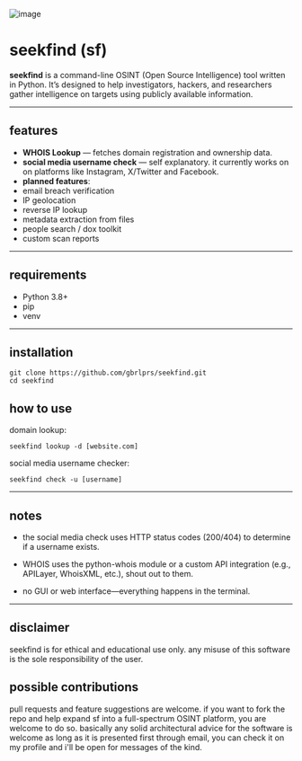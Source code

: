 ![image](https://github.com/user-attachments/assets/3bc2e421-7c0e-4347-97c0-0c7aa164e15f)

# seekfind (sf) 

**seekfind** is a command-line OSINT (Open Source Intelligence) tool written in Python. It’s designed to help investigators, hackers, and researchers gather intelligence on targets using publicly available information.

---

## features

-  **WHOIS Lookup** — fetches domain registration and ownership data.
-  **social media username check** — self explanatory. it currently works on on platforms like Instagram, X/Twitter and Facebook.
-  **planned features**:
  - email breach verification
  - IP geolocation
  - reverse IP lookup
  - metadata extraction from files
  - people search / dox toolkit
  - custom scan reports

---

## requirements

- Python 3.8+
- pip
- venv

---

## installation

```
git clone https://github.com/gbrlprs/seekfind.git
cd seekfind
````

## how to use

domain lookup: 
````
seekfind lookup -d [website.com]
````
social media username checker: 
````
seekfind check -u [username]
````

---

## notes
- the social media check uses HTTP status codes (200/404) to determine if a username exists.

- WHOIS uses the python-whois module or a custom API integration (e.g., APILayer, WhoisXML, etc.), shout out to them.

- no GUI or web interface—everything happens in the terminal.

---

##  disclaimer
seekfind is for ethical and educational use only. any misuse of this software is the sole responsibility of the user.


## possible contributions
pull requests and feature suggestions are welcome. if you want to fork the repo and help expand sf into a full-spectrum OSINT platform, you are welcome to do so. basically any solid architectural advice for the software is welcome as long as it is presented first through email, you can check it on my profile and i'll be open for messages of the kind.

